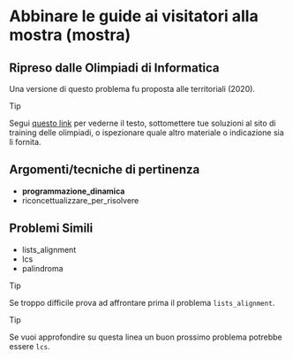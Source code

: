 # Abbinare le guide ai visitatori alla mostra (mostra)

## Ripreso dalle Olimpiadi di Informatica

Una versione di questo problema fu proposta alle territoriali (2020).
> [!TIP]
> Segui [questo link](https://training.olinfo.it/task/terry/mostra) per vederne il testo, sottomettere tue soluzioni al sito di training delle olimpiadi, o ispezionare quale altro materiale o indicazione sia lì fornita.

## Argomenti/tecniche di pertinenza

 - **programmazione_dinamica**
 - riconcettualizzare_per_risolvere
## Problemi Simili

 - lists_alignment
 - lcs
 - palindroma

> [!TIP]
> Se troppo difficile prova ad affrontare prima il problema `lists_alignment`.


> [!TIP]
> Se vuoi approfondire su questa linea un buon prossimo problema potrebbe essere `lcs`.

